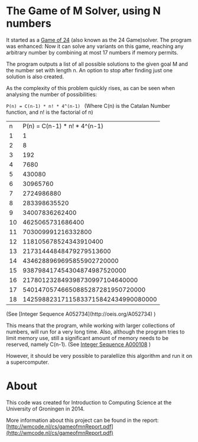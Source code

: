 The Game of M Solver, using N numbers
===========================

It started as a [Game of 24](https://en.wikipedia.org/wiki/24_Game)  (also known as the 24 Game)solver. 
The program was enhanced: Now it can solve any variants on this game, reaching any arbitrary number by combining at most 17 numbers if memory permits.

The program outputs a list of all possible solutions to the given goal M and the number set with length n. An option to stop after finding just one solution is also created.

As the complexity of this problem quickly rises, as can be seen when analysing the number of possibilities:

``P(n) = C(n-1) * n! * 4^(n-1) ``
(Where C(n) is the Catalan Number function, and n! is the factorial of n)

<table>
<tr>
  <td>
    n
  </td>
  <td>
    P(n) = C(n-1) * n! * 4^(n-1)
  </td>
</tr>
<tr>
  <td>
    1
  </td>
  <td>
    1
  </td>
</tr>
<tr>
  <td>
    2
  </td>
  <td>
    8
  </td>
</tr>
<tr>
  <td>
    3
  </td>
  <td>
    192
  </td>
</tr>

<tr>
  <td>
    4
  </td>
  <td>
    7680
  </td>
</tr>

<tr>
  <td>
    5
  </td>
  <td>
    430080
  </td>
</tr>

<tr>
  <td>
    6
  </td>
  <td>
    30965760
  </td>
</tr>

<tr>
  <td>
    7
  </td>
  <td>
    2724986880
  </td>
</tr>

<tr>
  <td>
    8
  </td>
  <td>
    283398635520
  </td>
</tr>

<tr>
  <td>
    9
  </td>
  <td>
    34007836262400
  </td>
</tr>

<tr>
  <td>
    10
  </td>
  <td>
    4625065731686400
  </td>
</tr>

<tr>
  <td>
    11
  </td>
  <td>
    703009991216332800
  </td>
</tr>

<tr>
  <td>
    12
  </td>
  <td>
    118105678524343910400
  </td>
</tr>

<tr>
  <td>
    13
  </td>
  <td>
    21731444848479279513600
  </td>
</tr>

<tr>
  <td>
    14
  </td>
  <td>
    4346288969695855902720000
  </td>
</tr>

<tr>
  <td>
    15
  </td>
  <td>
    938798417454304874987520000
  </td>
</tr>

<tr>
  <td>
    16
  </td>
  <td>
    217801232849398730997104640000
  </td>
</tr>

<tr>
  <td>
    17
  </td>
  <td>
    54014705746650885287281950720000
  </td>
</tr>

<tr>
  <td>
    18
  </td>
  <td>
    14259882317115833715842434990080000
  </td>
</tr>
</table>
(See [Integer Sequence A052734](http://oeis.org/A052734) )


This means that the program, while working with larger collections of numbers, will run for a very long time. 
Also, although the program tries to limit memory use, still a significant amount of memory needs to be reserved, namely C(n-1).
(See [Integer Sequence A000108](http://oeis.org/A000108) )


However, it should be very possible to paralellize this algorithm and run it on a supercomputer.

About
=====

This code was created for Introduction to Computing Science at the University of Groningen in 2014.

More information about this project can be found in the report:
[http://wmcode.nl/cs/gameofmnReport.pdf](http://wmcode.nl/cs/gameofmnReport.pdf)

